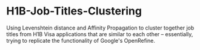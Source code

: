 # H1B-Job-Titles-Clustering
Using Levenshtein distance and Affinity Propagation to cluster together job titles from H1B Visa applications that are similar to each other – essentially, trying to replicate the functionality of Google's OpenRefine.
